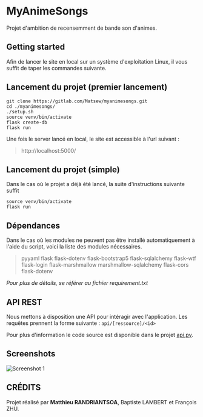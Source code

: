 # MyAnimeSongs

Projet d'ambition de recensemment de bande son d'animes. 

## Getting started

Afin de lancer le site en local sur un système d'exploitation Linux, il vous suffit de taper les commandes suivante.

## Lancement du projet (premier lancement)

```
git clone https://gitlab.com/Matsew/myanimesongs.git
cd ./myanimesongs/
./setup.sh
source venv/bin/activate
flask create-db
flask run
```

Une fois le server lancé en local, le site est accessible à l'url suivant :

> http://localhost:5000/

## Lancement du projet (simple)

Dans le cas où le projet a déjà été lancé, la suite d'instructions suivante suffit 

```
source venv/bin/activate
flask run
```

## Dépendances

Dans le cas où les modules ne peuvent pas être installé automatiquement à l'aide du script, voici la liste des modules nécessaires.

> pyyaml
> flask
> flask-dotenv
> flask-bootstrap5
> flask-sqlalchemy
> flask-wtf
> flask-login
> flask-marshmallow
> marshmallow-sqlalchemy
> flask-cors
> flask-dotenv

*Pour plus de détails, se référer au fichier requirement.txt*

## API REST

Nous mettons à disposition une API pour intéragir avec l'application. 
Les requêtes prennent la forme suivante : `api/[ressource]/<id>`

Pour plus d'information le code source est disponible dans le projet [api.py](https://github.com/Mxtsxw/MyAnimeSongs/blob/main/website/api.py).


## Screenshots 

![Screenshot 1](https://user-images.githubusercontent.com/85303770/212152681-6f8dd8ba-6d78-4d75-b261-fcc7d11a59c9.jpg)


## CRÉDITS

Projet réalisé par **Matthieu RANDRIANTSOA**, Baptiste LAMBERT et François ZHU.
